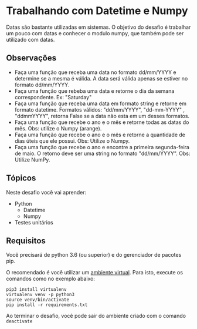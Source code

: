# Trabalhando com Datetime e Numpy

Datas são bastante utilizadas em sistemas. O objetivo do desafio é trabalhar um pouco com datas e conhecer o modulo numpy, que também pode ser utilizado com datas.

## Observações

- Faça uma função que receba uma data no formato dd/mm/YYYY e determine se a mesma é  válida. A data será válida apenas se estiver no formato dd/mm/YYYY.
- Faça uma função que rebeba uma data e retorne o dia da semana correspondente. Ex: "Saturday"
- Faça uma função que receba uma data em formato string e retorne em formato datetime. Formatos válidos: "dd/mm/YYYY", "dd-mm-YYYY" , "ddmmYYYY", retorna False se a data não esta em um desses formatos.
- Faça uma função que recebe o ano e o mês e retorne todas as datas do mês. Obs: utilize o Numpy (arange).
- Faça uma função que recebe o ano e o mês e retorne a quantidade de dias úteis que ele possui. Obs: Utilize o Numpy.
- Faça uma função que recebe o ano e encontre a primeira segunda-feira de maio. O retorno deve ser uma string no formato "dd/mm/YYYY". Obs: Utilize NumPy.

## Tópicos

Neste desafio você vai aprender:

- Python
    - Datetime
    - Numpy
- Testes unitários

## Requisitos

Você precisará de python 3.6 (ou superior) e do gerenciador de pacotes pip.

O recomendado é você utilizar um [ambiente virtual](https://pythonacademy.com.br/blog/python-e-virtualenv-como-programar-em-ambientes-virtuais). Para isto, execute os comandos como no exemplo abaixo:

    pip3 install virtualenv
    virtualenv venv -p python3
    source venv/bin/activate
    pip install -r requirements.txt

Ao terminar o desafio, você pode sair do ambiente criado com o comando `deactivate`

